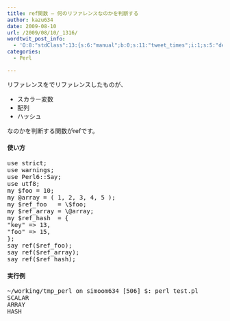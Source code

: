 ```yaml
---
title: ref関数 – 何のリファレンスなのかを判断する
author: kazu634
date: 2009-08-10
url: /2009/08/10/_1316/
wordtwit_post_info:
  - 'O:8:"stdClass":13:{s:6:"manual";b:0;s:11:"tweet_times";i:1;s:5:"delay";i:0;s:7:"enabled";i:1;s:10:"separation";s:2:"60";s:7:"version";s:3:"3.7";s:14:"tweet_template";b:0;s:6:"status";i:2;s:6:"result";a:0:{}s:13:"tweet_counter";i:2;s:13:"tweet_log_ids";a:1:{i:0;i:4751;}s:9:"hash_tags";a:0:{}s:8:"accounts";a:1:{i:0;s:7:"kazu634";}}'
categories:
  - Perl

---
```

<div class="section">
<p>
    リファレンスをでリファレンスしたものが、
</p>
  
<ul>
<li>
      スカラー変数
</li>
<li>
      配列
</li>
<li>
      ハッシュ
</li>
</ul>
  
<p>
    なのかを判断する関数がrefです。
</p>
  
<h4>
    使い方
</h4>
  
<pre class="syntax-highlight">
<span class="synStatement">use strict</span>;
<span class="synStatement">use warnings</span>;
<span class="synStatement">use </span>Perl6::Say;
<span class="synStatement">use utf8</span>;
<span class="synStatement">my</span> <span class="synIdentifier">$foo</span> = <span class="synConstant">10</span>;
<span class="synStatement">my</span> <span class="synIdentifier">@array</span> = ( <span class="synConstant">1</span>, <span class="synConstant">2</span>, <span class="synConstant">3</span>, <span class="synConstant">4</span>, <span class="synConstant">5</span> );
<span class="synStatement">my</span> <span class="synIdentifier">$ref_foo</span>   = <span class="synIdentifier">\$foo</span>;
<span class="synStatement">my</span> <span class="synIdentifier">$ref_array</span> = <span class="synIdentifier">\@array</span>;
<span class="synStatement">my</span> <span class="synIdentifier">$ref_hash</span>  = {
<span class="synConstant">&#34;key&#34;</span> =&#62; <span class="synConstant">13</span>,
<span class="synConstant">&#34;foo&#34;</span> =&#62; <span class="synConstant">15</span>,
};
say <span class="synStatement">ref</span>(<span class="synIdentifier">$ref_foo</span>);
say <span class="synStatement">ref</span>(<span class="synIdentifier">$ref_array</span>);
say <span class="synStatement">ref</span>(<span class="synIdentifier">$ref_hash</span>);
</pre>
  
<h4>
    実行例
</h4>
  
<pre class="syntax-highlight">
~/working/tmp_perl on simoom634 <span class="synStatement">[</span><span class="synConstant">506</span><span class="synStatement">]</span> $: perl <span class="synStatement">test</span>.pl
SCALAR
ARRAY
HASH
</pre>
</div>
